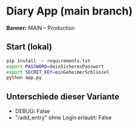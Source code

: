 # Diary App (main branch)

**Banner:** MAIN – Production

## Start (lokal)
```bash
pip install -r requirements.txt
export PASSWORD=deinSicheresPasswort
export SECRET_KEY=einGeheimerSchlüssel
python app.py
```

## Unterschiede dieser Variante
- DEBUG: False
- "/add_entry" ohne Login erlaubt: False